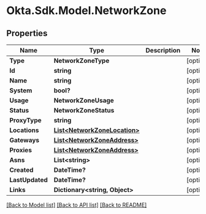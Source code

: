 # Okta.Sdk.Model.NetworkZone
## Properties

Name | Type | Description | Notes
------------ | ------------- | ------------- | -------------
**Type** | **NetworkZoneType** |  | [optional] 
**Id** | **string** |  | [optional] 
**Name** | **string** |  | [optional] 
**System** | **bool?** |  | [optional] 
**Usage** | **NetworkZoneUsage** |  | [optional] 
**Status** | **NetworkZoneStatus** |  | [optional] 
**ProxyType** | **string** |  | [optional] 
**Locations** | [**List&lt;NetworkZoneLocation&gt;**](NetworkZoneLocation.md) |  | [optional] 
**Gateways** | [**List&lt;NetworkZoneAddress&gt;**](NetworkZoneAddress.md) |  | [optional] 
**Proxies** | [**List&lt;NetworkZoneAddress&gt;**](NetworkZoneAddress.md) |  | [optional] 
**Asns** | **List&lt;string&gt;** |  | [optional] 
**Created** | **DateTime?** |  | [optional] 
**LastUpdated** | **DateTime?** |  | [optional] 
**Links** | **Dictionary&lt;string, Object&gt;** |  | [optional] 

[[Back to Model list]](../README.md#documentation-for-models) [[Back to API list]](../README.md#documentation-for-api-endpoints) [[Back to README]](../README.md)

